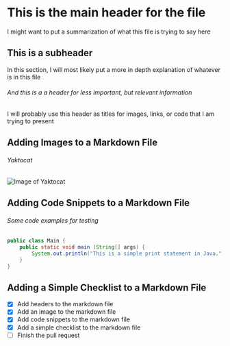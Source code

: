 # This is the main header for the file
I might want to put a summarization of what this file is trying to say here
## This is a subheader
In this section, I will most likely put a more in depth explanation of whatever is in this file
###### And this is a a header for less important, but relevant information
I will probably use this header as titles for images, links, or code that I am trying to present

## Adding Images to a Markdown File
###### Yaktocat
![Image of Yaktocat](https://octodex.github.com/images/yaktocat.png)

## Adding Code Snippets to a Markdown File
###### Some code examples for testing
``` java
public class Main {
    public static void main (String[] args) {
        System.out.println("This is a simple print statement in Java.");
    }
}
```

## Adding a Simple Checklist to a Markdown File
- [x] Add headers to the markdown file
- [x] Add an image to the markdown file
- [x] Add code snippets to the markdown file
- [x] Add a simple checklist to the markdown file
- [ ] Finish the pull request
